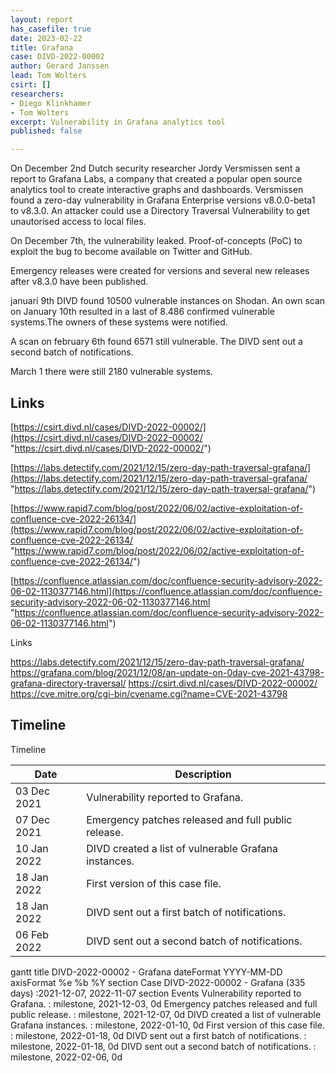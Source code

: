 ```yaml
---
layout: report
has_casefile: true
date: 2023-02-22
title: Grafana
case: DIVD-2022-00002
author: Gerard Janssen
lead: Tom Wolters
csirt: []
researchers:
- Diego Klinkhamer
- Tom Wolters
excerpt: Vulnerability in Grafana analytics tool
published: false

---
```

On December 2nd Dutch security researcher Jordy Versmissen sent a report to Grafana Labs, a company that created a popular open source analytics tool to create interactive graphs and dashboards. Versmissen found a zero-day vulnerability in Grafana Enterprise versions v8.0.0-beta1 to v8.3.0. An attacker could use a Directory Traversal Vulnerability to get unautorised access to local files.

On December 7th, the vulnerability leaked. Proof-of-concepts (PoC) to exploit the bug to become available on Twitter and GitHub.

Emergency releases were created for versions and several new releases after v8.3.0 have been published.

januari 9th DIVD found 10500 vulnerable instances on Shodan. An own scan on January 10th resulted in a last of 8.486 confirmed vulnerable systems.The owners of these systems were notified.

A scan on february 6th found 6571 still vulnerable. The DIVD sent out a second batch of notifications.

March 1 there were still 2180 vulnerable systems.

## **Links**

[https://csirt.divd.nl/cases/DIVD-2022-00002/](https://csirt.divd.nl/cases/DIVD-2022-00002/ "https://csirt.divd.nl/cases/DIVD-2022-00002/")

[https://labs.detectify.com/2021/12/15/zero-day-path-traversal-grafana/](https://labs.detectify.com/2021/12/15/zero-day-path-traversal-grafana/ "https://labs.detectify.com/2021/12/15/zero-day-path-traversal-grafana/")

[https://www.rapid7.com/blog/post/2022/06/02/active-exploitation-of-confluence-cve-2022-26134/](https://www.rapid7.com/blog/post/2022/06/02/active-exploitation-of-confluence-cve-2022-26134/ "https://www.rapid7.com/blog/post/2022/06/02/active-exploitation-of-confluence-cve-2022-26134/")

[https://confluence.atlassian.com/doc/confluence-security-advisory-2022-06-02-1130377146.html](https://confluence.atlassian.com/doc/confluence-security-advisory-2022-06-02-1130377146.html "https://confluence.atlassian.com/doc/confluence-security-advisory-2022-06-02-1130377146.html")

Links

https://labs.detectify.com/2021/12/15/zero-day-path-traversal-grafana/
https://grafana.com/blog/2021/12/08/an-update-on-0day-cve-2021-43798-grafana-directory-traversal/
https://csirt.divd.nl/cases/DIVD-2022-00002/
https://cve.mitre.org/cgi-bin/cvename.cgi?name=CVE-2021-43798

## **Timeline**

Timeline

| Date | Description |
| --- | --- |
| 03 Dec 2021 | Vulnerability reported to Grafana. |
| 07 Dec 2021 | Emergency patches released and full public release. |
| 10 Jan 2022 | DIVD created a list of vulnerable Grafana instances. |
| 18 Jan 2022 | First version of this case file. |
| 18 Jan 2022 | DIVD sent out a first batch of notifications. |
| 06 Feb 2022 | DIVD sent out a second batch of notifications. |

<div class="mermaid">
gantt
title DIVD-2022-00002 - Grafana
dateFormat  YYYY-MM-DD
axisFormat  %e %b %Y
section Case
DIVD-2022-00002 - Grafana (335 days)            :2021-12-07, 2022-11-07
section Events
Vulnerability reported to Grafana. :  milestone, 2021-12-03, 0d
Emergency patches released and full public release. :  milestone, 2021-12-07, 0d
DIVD created a list of vulnerable Grafana instances. :  milestone, 2022-01-10, 0d
First version of this case file. :  milestone, 2022-01-18, 0d
DIVD sent out a first batch of notifications. :  milestone, 2022-01-18, 0d
DIVD sent out a second batch of notifications. :  milestone, 2022-02-06, 0d
</div>

